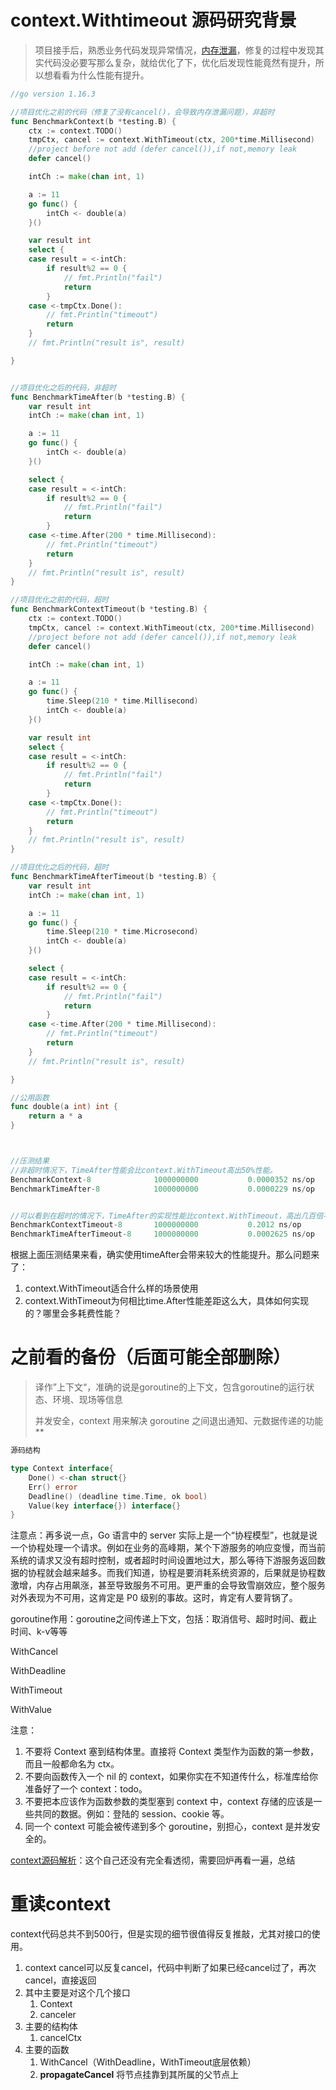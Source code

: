 # context.Withtimeout 源码研究背景

> 项目接手后，熟悉业务代码发现异常情况，[内存泄漏](https://stackoverflow.com/questions/44393995/what-happens-if-i-dont-cancel-a-context)，修复的过程中发现其实代码没必要写那么复杂，就给优化了下，优化后发现性能竟然有提升，所以想看看为什么性能有提升。

```go
//go version 1.16.3

//项目优化之前的代码（修复了没有cancel()，会导致内存泄漏问题），非超时
func BenchmarkContext(b *testing.B) {
	ctx := context.TODO()
	tmpCtx, cancel := context.WithTimeout(ctx, 200*time.Millisecond)
	//project before not add (defer cancel()),if not,memory leak
	defer cancel()

	intCh := make(chan int, 1)

	a := 11
	go func() {
		intCh <- double(a)
	}()

	var result int
	select {
	case result = <-intCh:
		if result%2 == 0 {
			// fmt.Println("fail")
			return
		}
	case <-tmpCtx.Done():
		// fmt.Println("timeout")
		return
	}
	// fmt.Println("result is", result)

}


//项目优化之后的代码，非超时
func BenchmarkTimeAfter(b *testing.B) {
	var result int
	intCh := make(chan int, 1)

	a := 11
	go func() {
		intCh <- double(a)
	}()

	select {
	case result = <-intCh:
		if result%2 == 0 {
			// fmt.Println("fail")
			return
		}
	case <-time.After(200 * time.Millisecond):
		// fmt.Println("timeout")
		return
	}
	// fmt.Println("result is", result)
}

//项目优化之前的代码，超时
func BenchmarkContextTimeout(b *testing.B) {
	ctx := context.TODO()
	tmpCtx, cancel := context.WithTimeout(ctx, 200*time.Millisecond)
	//project before not add (defer cancel()),if not,memory leak
	defer cancel()

	intCh := make(chan int, 1)

	a := 11
	go func() {
		time.Sleep(210 * time.Millisecond)
		intCh <- double(a)
	}()

	var result int
	select {
	case result = <-intCh:
		if result%2 == 0 {
			// fmt.Println("fail")
			return
		}
	case <-tmpCtx.Done():
		// fmt.Println("timeout")
		return
	}
	// fmt.Println("result is", result)
}

//项目优化之后的代码，超时
func BenchmarkTimeAfterTimeout(b *testing.B) {
	var result int
	intCh := make(chan int, 1)

	a := 11
	go func() {
		time.Sleep(210 * time.Microsecond)
		intCh <- double(a)
	}()

	select {
	case result = <-intCh:
		if result%2 == 0 {
			// fmt.Println("fail")
			return
		}
	case <-time.After(200 * time.Millisecond):
		// fmt.Println("timeout")
		return
	}
	// fmt.Println("result is", result)

}

//公用函数
func double(a int) int {
	return a * a
}



//压测结果
//非超时情况下，TimeAfter性能会比context.WithTimeout高出50%性能。
BenchmarkContext-8            	1000000000	         0.0000352 ns/op
BenchmarkTimeAfter-8          	1000000000	         0.0000229 ns/op


//可以看到在超时的情况下，TimeAfter的实现性能比context.WithTimeout，高出几百倍不止
BenchmarkContextTimeout-8     	1000000000	         0.2012 ns/op
BenchmarkTimeAfterTimeout-8   	1000000000	         0.0002625 ns/op
```

根据上面压测结果来看，确实使用timeAfter会带来较大的性能提升。那么问题来了：

1. context.WithTimeout适合什么样的场景使用
2. context.WithTimeout为何相比time.After性能差距这么大，具体如何实现的？哪里会多耗费性能？







# 之前看的备份（后面可能全部删除）

> 译作”上下文“，准确的说是goroutine的上下文，包含goroutine的运行状态、环境、现场等信息
>
> 并发安全，context 用来解决 goroutine 之间退出通知、元数据传递的功能**

```go
源码结构

type Context interface{
	Done() <-chan struct{}
	Err() error
	Deadline() (deadline time.Time, ok bool)
	Value(key interface{}) interface{}
}
```

注意点：再多说一点，Go 语言中的 server 实际上是一个“协程模型”，也就是说一个协程处理一个请求。例如在业务的高峰期，某个下游服务的响应变慢，而当前系统的请求又没有超时控制，或者超时时间设置地过大，那么等待下游服务返回数据的协程就会越来越多。而我们知道，协程是要消耗系统资源的，后果就是协程数激增，内存占用飙涨，甚至导致服务不可用。更严重的会导致雪崩效应，整个服务对外表现为不可用，这肯定是 P0 级别的事故。这时，肯定有人要背锅了。

goroutine作用：goroutine之间传递上下文，包括：取消信号、超时时间、截止时间、k-v等等

WithCancel

WithDeadline

WithTimeout

WithValue

注意：

1. 不要将 Context 塞到结构体里。直接将 Context 类型作为函数的第一参数，而且一般都命名为 ctx。
2. 不要向函数传入一个 nil 的 context，如果你实在不知道传什么，标准库给你准备好了一个 context：todo。
3. 不要把本应该作为函数参数的类型塞到 context 中，context 存储的应该是一些共同的数据。例如：登陆的 session、cookie 等。
4. 同一个 context 可能会被传递到多个 goroutine，别担心，context 是并发安全的。

[context源码解析](https://golang.design/go-questions/stdlib/context/cancel/)：这个自己还没有完全看透彻，需要回炉再看一遍，总结

# 重读context

context代码总共不到500行，但是实现的细节很值得反复推敲，尤其对接口的使用。

1. context cancel可以反复cancel，代码中判断了如果已经cancel过了，再次cancel，直接返回
2. 其中主要是对这个几个接口
   1. Context
   2. canceler
3. 主要的结构体 
   1. cancelCtx
4. 主要的函数
   1. WithCancel（WithDeadline，WithTimeout底层依赖）
   2. **propagateCancel** 将节点挂靠到其所属的父节点上